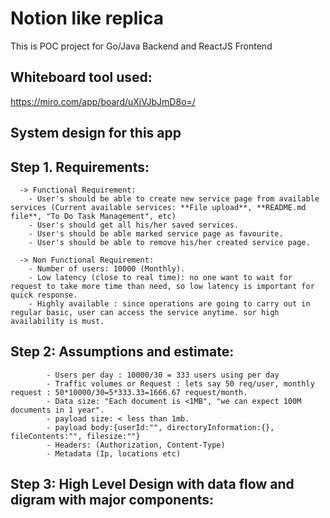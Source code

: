 # Notion like replica

This is POC project for Go/Java Backend and ReactJS Frontend


## Whiteboard tool used:
https://miro.com/app/board/uXjVJbJmD8o=/

## System design for this app
## Step 1. Requirements:
      -> Functional Requirement:
        - User's should be able to create new service page from available services (Current available services: **File upload**, **README.md file**, "To Do Task Management", etc)
        - User's should get all his/her saved services.
        - User's should be able marked service page as favourite.
        - User's should be able to remove his/her created service page.

      -> Non Functional Requirement: 
        - Number of users: 10000 (Monthly).
        - Low latency (close to real time): no one want to wait for request to take more time than need, so low latency is important for quick response. 
        - Highly available : since operations are going to carry out in regular basic, user can access the service anytime. sor high availability is must.
        
            
## Step 2: Assumptions and estimate:
            - Users per day : 10000/30 = 333 users using per day 
            - Traffic volumes or Request : lets say 50 req/user, monthly request : 50*10000/30=5*333.33=1666.67 request/month.
            - Data size: "Each document is <1MB", "we can expect 100M documents in 1 year".
            - payload size: < less than 1mb.
            - payload body:{userId:"", directoryInformation:{}, fileContents:"", filesize:""}
            - Headers: (Authorization, Content-Type)
            - Metadata (Ip, locations etc)

## Step 3: High Level Design with data flow and digram with major components:







